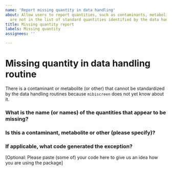 ```yaml
---
name: 'Report missing quantity in data handling'
about: Allow users to report quantities, such as contaminants, metabolites, etc, that
  are not in the list of standard quantities identified by the data handling routines
title: Missing quantity report
labels: Missing quantity
assignees: ''

---
```


# Missing quantity in data handling routine
There is a contaminant or metabolite (or other) that cannot be standardized by the data handling routines because `mibiscreen` does not yet know about it.

### What is the name (or names) of the quantities that appear to be missing?

### Is this a contaminant, metabolite or other (please specify)?

### If applicable, what code generated the exception?
[Optional: Please paste (some of) your code here to give us an idea how you are using the package]
